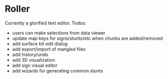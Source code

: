 # Roller
Currently a glorified text editor. Todos:
- users can make selections from data viewer
- update map keys for signs/stunts/etc when chunks are added/removed
- add surface bit edit dialog
- add export/import of mangled files
- add history/undo
- add 3D visualization
- add sign visual editor
- add wizards for generating common stunts
